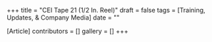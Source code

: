 +++
title = "CEI Tape 21 (1/2 In. Reel)"
draft = false
tags = [Training, Updates, & Company Media]
date = ""

[Article]
contributors = []
gallery = []
+++